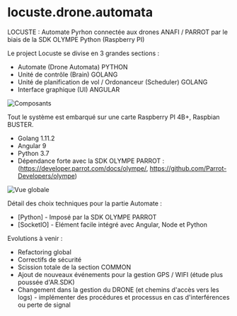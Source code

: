 # locuste.drone.automata
LOCUSTE : Automate Pyrhon connectée aux drones ANAFI / PARROT par le biais de la SDK OLYMPE Python (Raspberry PI)


Le project Locuste se divise en 3 grandes sections : 
* Automate (Drone Automata) PYTHON
* Unité de contrôle (Brain) GOLANG
* Unité de planification de vol / Ordonanceur (Scheduler) GOLANG
* Interface graphique (UI) ANGULAR


![Composants](https://user-images.githubusercontent.com/6602774/82243830-8960ca80-9940-11ea-917e-15585f178c6d.png)

Tout le système est embarqué sur une carte Raspberry PI 4B+, Raspbian BUSTER.
* Golang 1.11.2
* Angular 9
* Python 3.7
* Dépendance forte avec la SDK OLYMPE PARROT : (https://developer.parrot.com/docs/olympe/, https://github.com/Parrot-Developers/olympe)


![Vue globale](https://user-images.githubusercontent.com/6602774/82240232-59162d80-993a-11ea-8f8e-c7d3cfde2a7c.png)


Détail des choix techniques pour la partie Automate :

* [Python] - Imposé par la SDK OLYMPE PARROT
* [SocketIO] - Elément facile intégré avec Angular, Node et Python

Evolutions à venir : 
* Refactoring global
* Correctifs de sécurité
* Scission totale de la section COMMON
* Ajout de nouveaux événements pour la gestion GPS / WIFI (étude plus poussée d'AR.SDK)
* Changement dans la gestion du DRONE (et chemins d'accès vers les logs) - implémenter des procédures et processus en cas d'interférences ou perte de signal
